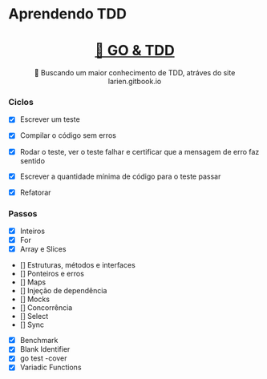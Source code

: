 # Aprendendo TDD
<h1 align="center">
    <a href="https://larien.gitbook.io/">🔗 GO & TDD</a>
</h1>
<p align="center">🚀 Buscando um maior conhecimento de TDD, atráves do site larien.gitbook.io</p>

### Ciclos

- [x] Escrever um teste
- [x] Compilar o código sem erros
- [x] Rodar o teste, ver o teste falhar e certificar que a mensagem de erro faz sentido
- [x] Escrever a quantidade mínima de código para o teste passar
- [x] Refatorar


### Passos

- [x] Inteiros
- [x] For
- [x] Array e Slices
- [] Estruturas, métodos e interfaces
- [] Ponteiros e erros
- [] Maps
- [] Injeção de dependência
- [] Mocks
- [] Concorrência
- [] Select
- [] Sync
- [x] Benchmark
- [x] Blank Identifier
- [x] go test -cover
- [x] Variadic Functions
